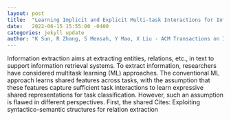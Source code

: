```yaml
---
layout: post
title:  "Learning Implicit and Explicit Multi-task Interactions for Information Extraction"
date:   2022-06-15 15:55:00 -0400
categories: jekyll update
author: "K Sun, R Zhang, S Mensah, Y Mao, X Liu - ACM Transactions on Information Systems , 2022"
---
```

Information extraction aims at extracting entities, relations, etc., in text to support information retrieval systems. To extract information, researchers have considered multitask learning (ML) approaches. The conventional ML approach learns shared features across tasks, with the assumption that these features capture sufficient task interactions to learn expressive shared representations for task classification. However, such an assumption is flawed in different perspectives. First, the shared 
Cites: Exploiting syntactico-semantic structures for relation extraction